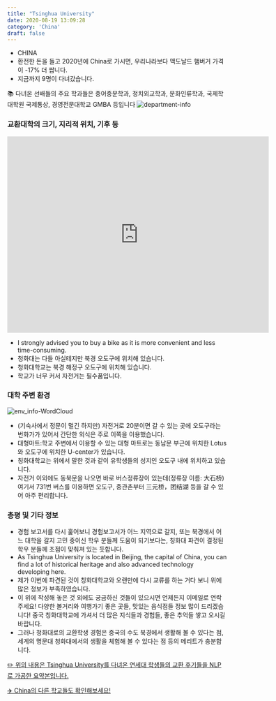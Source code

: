 ```yaml
---
title: "Tsinghua University"
date: 2020-08-19 13:09:28
category: 'China'
draft: false
---
```



* CHINA
* 환전한 돈을 들고 2020년에 China로 가시면, 우리나라보다 맥도날드 햄버거 가격이 -17% 더 쌉니다.
* 지금까지 9명이 다녀갔습니다. 


📚 다녀온 선배들의 주요 학과들은 중어중문학과, 정치외교학과, 문화인류학과, 국제학대학원 국제통상, 경영전문대학교 GMBA 등입니다
![department-info](../plots/CN000015.png)
### 교환대학의 크기, 지리적 위치, 기후 등
<iframe
width="600"
height="450"
frameborder="0" style="border:0"
src="https://www.google.com/maps/embed/v1/place?key=AIzaSyC9e1AME-pVmWC4hBpFdu5S4dKzyepa3HQ&q=Tsinghua+University&center=39.9996674,116.3264439&zoom=14" allowfullscreen>
</iframe>

* I strongly advised you to buy a bike as it is more convenient and less time-consuming.
* 청화대는 다들 아실테지만 북경 오도구에 위치해 있습니다.
* 청화대학교는 북경 해정구 오도구에 위치해 있습니다.
* 학교가 너무 커서 자전거는 필수품입니다.


### 대학 주변 환경

![env_info-WordCloud](../univ_wordclouds_okt/env_info/CN000015_env_info_okt.png)

* (기숙사에서 정문이 멀긴 하지만) 자전거로 20분이면 갈 수 있는 곳에 오도구라는 번화가가 있어서 간단한 외식은 주로 이쪽을 이용했습니다.
* 대형마트:학교 주변에서 이용할 수 있는 대형 마트로는 동남문 부근에 위치한 Lotus와 오도구에 위치한 U-center가 있습니다.
* 칭화대학교는 위에서 말한 것과 같이 유학생들의 성지인 오도구 내에 위치하고 있습니다.
* 자전거 이외에도 동북문을 나오면 바로 버스정류장이 있는데(정류장 이름: 大石&#26725;) 여기서 731번 버스를 이용하면 오도구, 중관촌부터 三元&#26725;，&#22242;&#32467;湖 등을 갈 수 있어 아주 편리합니다.


### 총평 및 기타 정보 
* 경험 보고서를 다시 훑어보니 경험보고서가 어느 지역으로 갈지, 또는 북경에서 어느 대학을 갈지 고민 중이신 학우 분들께 도움이 되기보다는, 칭화대 파견이 결정된 학우 분들께 초점이 맞춰져 있는 듯합니다.
* As Tsinghua University is located in Beijing, the capital of China, you can find a lot of historical heritage and also advanced technology developing here.
* 제가 이번에 파견된 것이 칭화대학교와 오랜만에 다시 교류를 하는 거다 보니 위에 많은 정보가 부족하였습니다.
* 이 위에 작성해 놓은 것 외에도 궁금하신 것들이 있으시면 언제든지 이메일로 연락주세요! 다양한 볼거리와 여행가기 좋은 곳들, 맛있는 음식점들 정보 많이 드리겠습니다! 중국 칭화대학교에 가셔서 더 많은 지식들과 경험들, 좋은 추억들 쌓고 오시길 바랍니다.
* 그러나 청화대로의 교환학생 경험은 중국의 수도 북경에서 생활해 볼 수 있다는 점, 세계의 명문대 청화대에서의 생활을 체험해 볼 수 있다는 점 등의 메리트가 충분합니다.


[✏️ 위의 내용은 Tsinghua University를 다녀온 연세대 학생들의 교환 후기들을 NLP로 가공한 요약본입니다.](http://oia.yonsei.ac.kr/partner/expReport.asp?ucode=CN000015&bgbn=A)

[✈️ China의 다른 학교들도 확인해보세요!](https://yonsei-exchange.netlify.app/?category=China)
